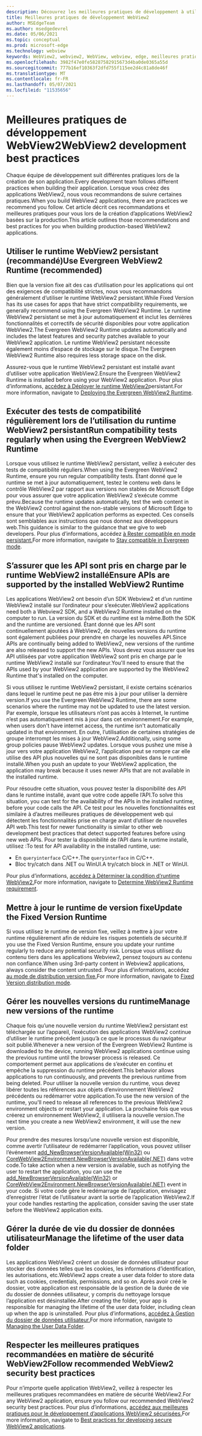 ```yaml
---
description: Découvrez les meilleures pratiques de développement à utiliser lors du développement de votre application WebView2.
title: Meilleures pratiques de développement WebView2
author: MSEdgeTeam
ms.author: msedgedevrel
ms.date: 05/06/2021
ms.topic: conceptual
ms.prod: microsoft-edge
ms.technology: webview
keywords: WebView2, webview2, WebView, webview, edge, meilleures pratiques
ms.openlocfilehash: 3982f47e0fe58287582915673d4ba0de0365a55d
ms.sourcegitcommit: 777b16ef10363f2dfd755f115ee2d4c81a8de46f
ms.translationtype: MT
ms.contentlocale: fr-FR
ms.lasthandoff: 05/07/2021
ms.locfileid: "11535656"
---
```

# <a name="webview2-development-best-practices"></a><span data-ttu-id="03445-104">Meilleures pratiques de développement WebView2</span><span class="sxs-lookup"><span data-stu-id="03445-104">WebView2 development best practices</span></span>  

<span data-ttu-id="03445-105">Chaque équipe de développement suit différentes pratiques lors de la création de son application.</span><span class="sxs-lookup"><span data-stu-id="03445-105">Every development team follows different practices when building their application.</span></span> <span data-ttu-id="03445-106">Lorsque vous créez des applications WebView2, nous vous recommandons de suivre certaines pratiques.</span><span class="sxs-lookup"><span data-stu-id="03445-106">When you build WebView2 applications, there are practices we recommend you follow.</span></span> <span data-ttu-id="03445-107">Cet article décrit ces recommandations et meilleures pratiques pour vous lors de la création d’applications WebView2 basées sur la production.</span><span class="sxs-lookup"><span data-stu-id="03445-107">This article outlines those recommendations and best practices for you when building production-based WebView2 applications.</span></span>


## <a name="use-evergreen-webview2-runtime-recommended"></a><span data-ttu-id="03445-108">Utiliser le runtime WebView2 persistant (recommandé)</span><span class="sxs-lookup"><span data-stu-id="03445-108">Use Evergreen WebView2 Runtime (recommended)</span></span>  

<span data-ttu-id="03445-109">Bien que la version fixe ait des cas d’utilisation pour les applications qui ont des exigences de compatibilité strictes, nous vous recommandons généralement d’utiliser le runtime WebView2 persistant.</span><span class="sxs-lookup"><span data-stu-id="03445-109">While Fixed Version has its use cases for apps that have strict compatibility requirements, we generally recommend using the Evergreen WebView2 Runtime.</span></span>  <span data-ttu-id="03445-110">Le runtime WebView2 persistant se met à jour automatiquement et inclut les dernières fonctionnalités et correctifs de sécurité disponibles pour votre application WebView2.</span><span class="sxs-lookup"><span data-stu-id="03445-110">The Evergreen WebView2 Runtime updates automatically and includes the latest features and security patches available to your WebView2 application.</span></span> <span data-ttu-id="03445-111">Le runtime WebView2 persistant nécessite également moins d’espace de stockage sur le disque.</span><span class="sxs-lookup"><span data-stu-id="03445-111">The Evergreen WebView2 Runtime also requires less storage space on the disk.</span></span>

<span data-ttu-id="03445-112">Assurez-vous que le runtime WebView2 persistant est installé avant d’utiliser votre application WebView2.</span><span class="sxs-lookup"><span data-stu-id="03445-112">Ensure the Evergreen WebView2 Runtime is installed before using your WebView2 application.</span></span>  <span data-ttu-id="03445-113">Pour plus d’informations, [accédez à Déployer le runtime WebView2][Webview2ConceptsDistributionDeployingEvergreenWebview2Runtime]persistant.</span><span class="sxs-lookup"><span data-stu-id="03445-113">For more information, navigate to [Deploying the Evergreen WebView2 Runtime][Webview2ConceptsDistributionDeployingEvergreenWebview2Runtime].</span></span>  

## <a name="run-compatibility-tests-regularly-when-using-the-evergreen-webview2-runtime"></a><span data-ttu-id="03445-114">Exécuter des tests de compatibilité régulièrement lors de l’utilisation du runtime WebView2 persistant</span><span class="sxs-lookup"><span data-stu-id="03445-114">Run compatibility tests regularly when using the Evergreen WebView2 Runtime</span></span>

<span data-ttu-id="03445-115">Lorsque vous utilisez le runtime WebView2 persistant, veillez à exécuter des tests de compatibilité réguliers.</span><span class="sxs-lookup"><span data-stu-id="03445-115">When using the Evergreen WebView2 Runtime, ensure you run regular compatibility tests.</span></span> <span data-ttu-id="03445-116">Étant donné que le runtime se met à jour automatiquement, testez le contenu web dans le contrôle WebView2 par rapport aux versions non stables de Microsoft Edge pour vous assurer que votre application WebView2 s’exécute comme prévu.</span><span class="sxs-lookup"><span data-stu-id="03445-116">Because the runtime updates automatically, test the web content in the WebView2 control against the non-stable versions of Microsoft Edge to ensure that your WebView2 application performs as expected.</span></span> <span data-ttu-id="03445-117">Ces conseils sont semblables aux instructions que nous donnez aux développeurs web.</span><span class="sxs-lookup"><span data-stu-id="03445-117">This guidance is similar to the guidance that we give to web developers.</span></span> <span data-ttu-id="03445-118">Pour plus d’informations, accédez [à Rester compatible en mode persistant.][Webview2ConceptsDistributionStayCompatibleEvergreenMode]</span><span class="sxs-lookup"><span data-stu-id="03445-118">For more information, navigate to [Stay compatible in Evergreen mode][Webview2ConceptsDistributionStayCompatibleEvergreenMode].</span></span>

## <a name="ensure-apis-are-supported-by-the-installed-webview2-runtime"></a><span data-ttu-id="03445-119">S’assurer que les API sont pris en charge par le runtime WebView2 installé</span><span class="sxs-lookup"><span data-stu-id="03445-119">Ensure APIs are supported by the installed WebView2 Runtime</span></span>

<span data-ttu-id="03445-120">Les applications WebView2 ont besoin d’un SDK Webview2 et d’un runtime WebView2 installé sur l’ordinateur pour s’exécuter.</span><span class="sxs-lookup"><span data-stu-id="03445-120">WebView2 applications need both a Webview2 SDK, and a WebView2 Runtime installed on the computer to run.</span></span> <span data-ttu-id="03445-121">La version du SDK et du runtime est la même.</span><span class="sxs-lookup"><span data-stu-id="03445-121">Both the SDK and the runtime are versioned.</span></span> <span data-ttu-id="03445-122">Étant donné que les API sont continuellement ajoutées à WebView2, de nouvelles versions du runtime sont également publiées pour prendre en charge les nouvelles API.</span><span class="sxs-lookup"><span data-stu-id="03445-122">Since APIs are continually being added to WebView2, new versions of the runtime are also released to support the new APIs.</span></span> <span data-ttu-id="03445-123">Vous devez vous assurer que les API utilisées par votre application WebView2 sont pris en charge par le runtime WebView2 installé sur l’ordinateur.</span><span class="sxs-lookup"><span data-stu-id="03445-123">You'll need to ensure that the APIs used by your WebView2 application are supported by the WebView2 Runtime that's installed on the computer.</span></span> 

<span data-ttu-id="03445-124">Si vous utilisez le runtime WebView2 persistant, il existe certains scénarios dans lequel le runtime peut ne pas être mis à jour pour utiliser la dernière version.</span><span class="sxs-lookup"><span data-stu-id="03445-124">If you use the Evergreen WebView2 Runtime, there are some scenarios where the runtime may not be updated to use the latest version.</span></span> <span data-ttu-id="03445-125">Par exemple, lorsque les utilisateurs n’ont pas accès à Internet, le runtime n’est pas automatiquement mis à jour dans cet environnement.</span><span class="sxs-lookup"><span data-stu-id="03445-125">For example, when users don't have internet access, the runtime isn't  automatically updated in that environment.</span></span> <span data-ttu-id="03445-126">En outre, l’utilisation de certaines stratégies de groupe interrompt les mises à jour WebView2.</span><span class="sxs-lookup"><span data-stu-id="03445-126">Additionally, using some group policies pause WebView2 updates.</span></span> <span data-ttu-id="03445-127">Lorsque vous pushez une mise à jour vers votre application WebView2, l’application peut se rompre car elle utilise des API plus nouvelles qui ne sont pas disponibles dans le runtime installé.</span><span class="sxs-lookup"><span data-stu-id="03445-127">When you push an update to your WebView2 application, the application may break because it uses newer APIs that are not available in the installed runtime.</span></span>   
 
<span data-ttu-id="03445-128">Pour résoudre cette situation, vous pouvez tester la disponibilité des API dans le runtime installé, avant que votre code appelle l’API.</span><span class="sxs-lookup"><span data-stu-id="03445-128">To solve this situation, you can test for the availability of the APIs in the installed runtime, before your code calls the API.</span></span> <span data-ttu-id="03445-129">Ce test pour les nouvelles fonctionnalités est similaire à d’autres meilleures pratiques de développement web qui détectent les fonctionnalités prise en charge avant d’utiliser de nouvelles API web.</span><span class="sxs-lookup"><span data-stu-id="03445-129">This test for newer functionality is similar to other web development best practices that detect supported features before using new web APIs.</span></span> <span data-ttu-id="03445-130">Pour tester la disponibilité de l’API dans le runtime installé, utilisez :</span><span class="sxs-lookup"><span data-stu-id="03445-130">To test for API availability in the installed runtime, use:</span></span>
* <span data-ttu-id="03445-131">En `queryinterface` C/C++.</span><span class="sxs-lookup"><span data-stu-id="03445-131">The `queryinterface` in C/C++.</span></span> 
* <span data-ttu-id="03445-132">Bloc try/catch dans .NET ou WinUI.</span><span class="sxs-lookup"><span data-stu-id="03445-132">A try/catch block in .NET or WinUI.</span></span> 
    
<span data-ttu-id="03445-133">Pour plus d’informations, [accédez à Déterminer la condition d’runtime WebView2.][Webview2ConceptsVersioningDetermineWebview2RuntimeRequirement]</span><span class="sxs-lookup"><span data-stu-id="03445-133">For more information, navigate to [Determine WebView2 Runtime requirement][Webview2ConceptsVersioningDetermineWebview2RuntimeRequirement].</span></span>  

## <a name="update-the-fixed-version-runtime"></a><span data-ttu-id="03445-134">Mettre à jour le runtime de version fixe</span><span class="sxs-lookup"><span data-stu-id="03445-134">Update the Fixed Version Runtime</span></span>  

<span data-ttu-id="03445-135">Si vous utilisez le runtime de version fixe, veillez à mettre à jour votre runtime régulièrement afin de réduire les risques potentiels de sécurité.</span><span class="sxs-lookup"><span data-stu-id="03445-135">If you use the Fixed Version Runtime, ensure you update your runtime regularly to reduce any potential security risk.</span></span> <span data-ttu-id="03445-136">Lorsque vous utilisez du contenu tiers dans les applications Webview2, pensez toujours au contenu non confiance.</span><span class="sxs-lookup"><span data-stu-id="03445-136">When using 3rd-party content in Webview2 applications, always consider the content untrusted.</span></span>  <span data-ttu-id="03445-137">Pour plus d’informations, accédez [au mode de distribution version fixe.][Webview2ConceptsDistributionFixedVersionDistributionMode]</span><span class="sxs-lookup"><span data-stu-id="03445-137">For more information, navigate to [Fixed Version distribution mode][Webview2ConceptsDistributionFixedVersionDistributionMode].</span></span>  

## <a name="manage-new-versions-of-the-runtime"></a><span data-ttu-id="03445-138">Gérer les nouvelles versions du runtime</span><span class="sxs-lookup"><span data-stu-id="03445-138">Manage new versions of the runtime</span></span>  

<span data-ttu-id="03445-139">Chaque fois qu’une nouvelle version du runtime WebView2 persistant est téléchargée sur l’appareil, l’exécution des applications WebView2 continue d’utiliser le runtime précédent jusqu’à ce que le processus du navigateur soit publié.</span><span class="sxs-lookup"><span data-stu-id="03445-139">Whenever a new version of the Evergreen WebView2 Runtime is downloaded to the device, running WebView2 applications continue using the previous runtime until the browser process is released.</span></span> <span data-ttu-id="03445-140">Ce comportement permet aux applications de s’exécuter en continu et empêche la suppression du runtime précédent.</span><span class="sxs-lookup"><span data-stu-id="03445-140">This behavior allows applications to run continuously, and prevents the previous runtime from being deleted.</span></span> <span data-ttu-id="03445-141">Pour utiliser la nouvelle version du runtime, vous devez libérer toutes les références aux objets d’environnement WebView2 précédents ou redémarrer votre application.</span><span class="sxs-lookup"><span data-stu-id="03445-141">To use the new version of the runtime, you'll need to release all references to the previous WebView2 environment objects or restart your application.</span></span> <span data-ttu-id="03445-142">La prochaine fois que vous créerez un environnement WebView2, il utilisera la nouvelle version.</span><span class="sxs-lookup"><span data-stu-id="03445-142">The next time you create a new WebView2 environment, it will use the new version.</span></span>

<span data-ttu-id="03445-143">Pour prendre des mesures lorsqu’une nouvelle version est disponible, comme avertir l’utilisateur de redémarrer l’application, vous pouvez utiliser l’événement [add_NewBrowserVersionAvailable(Win32)][Webview2ReferenceaddNewBrowserVersionAvailable] ou [CoreWebView2Environment.NewBrowserVersionAvailable(.NET)][Webview2ReferenceNewBrowserVersionAvailable] dans votre code.</span><span class="sxs-lookup"><span data-stu-id="03445-143">To take action when a new version is available, such as notifying the user to restart the application, you can use the [add_NewBrowserVersionAvailable(Win32)][Webview2ReferenceaddNewBrowserVersionAvailable] or [CoreWebView2Environment.NewBrowserVersionAvailable(.NET)][Webview2ReferenceNewBrowserVersionAvailable] event in your code.</span></span> <span data-ttu-id="03445-144">Si votre code gère le redémarrage de l’application, envisagez d’enregistrer l’état de l’utilisateur avant la sortie de l’application WebView2.</span><span class="sxs-lookup"><span data-stu-id="03445-144">If your code handles restarting the application, consider saving the user state before the WebView2 application exits.</span></span>  

## <a name="manage-the-lifetime-of-the-user-data-folder"></a><span data-ttu-id="03445-145">Gérer la durée de vie du dossier de données utilisateur</span><span class="sxs-lookup"><span data-stu-id="03445-145">Manage the lifetime of the user data folder</span></span> 
<span data-ttu-id="03445-146">Les applications WebView2 créent un dossier de données utilisateur pour stocker des données telles que les cookies, les informations d’identification, les autorisations, etc.</span><span class="sxs-lookup"><span data-stu-id="03445-146">WebView2 apps create a user data folder to store data such as cookies, credentials, permissions, and so on.</span></span> <span data-ttu-id="03445-147">Après avoir créé le dossier, votre application est responsable de la gestion de la durée de vie du dossier de données utilisateur, y compris du nettoyage lorsque l’application est désinstallée.</span><span class="sxs-lookup"><span data-stu-id="03445-147">After creating the folder, your app is responsible for managing the lifetime of the user data folder, including clean up when the app is uninstalled.</span></span>  <span data-ttu-id="03445-148">Pour plus d’informations, [accédez à Gestion du dossier de données utilisateur.][Webview2ConceptsUserDataFolder]</span><span class="sxs-lookup"><span data-stu-id="03445-148">For more information, navigate to [Managing the User Data Folder][Webview2ConceptsUserDataFolder].</span></span>  

## <a name="follow-recommended-webview2-security-best-practices"></a><span data-ttu-id="03445-149">Respecter les meilleures pratiques recommandées en matière de sécurité WebView2</span><span class="sxs-lookup"><span data-stu-id="03445-149">Follow recommended WebView2 security best practices</span></span> 
<span data-ttu-id="03445-150">Pour n’importe quelle application WebView2, veillez à respecter les meilleures pratiques recommandées en matière de sécurité WebView2.</span><span class="sxs-lookup"><span data-stu-id="03445-150">For any WebView2 application, ensure you follow our recommended WebView2 security best practices.</span></span>  <span data-ttu-id="03445-151">Pour plus d’informations, [accédez aux meilleures pratiques pour le développement d’applications WebView2 sécurisées.][Webview2ConceptsSecurity]</span><span class="sxs-lookup"><span data-stu-id="03445-151">For more information, navigate to [Best practices for developing secure WebView2 applications][Webview2ConceptsSecurity].</span></span>  


<!-- links -->  

[Webview2ConceptsDistributionDeployingEvergreenWebview2Runtime]: ../concepts/distribution.md#deploying-the-evergreen-webview2-runtime "Déploiement du runtime WebView2 persistant : distribution d’applications à l’aide de WebView2 | Documents Microsoft"  
[Webview2ConceptsDistributionFixedVersionDistributionMode]: ../concepts/distribution.md#fixed-version-distribution-mode "Mode de distribution de version fixe : distribution des applications à l’aide de WebView2 | Documents Microsoft"  
[Webview2ConceptsDistributionStayCompatibleEvergreenMode]: ../concepts/distribution.md#stay-compatible-in-evergreen-mode "Restez compatible en mode persistant : distribution des applications à l’aide de WebView2 | Documents Microsoft"  
[Webview2ConceptsSecurity]: ../concepts/security.md "Meilleures pratiques pour le développement d’applications WebView2 sécurisées | Documents Microsoft"  
[Webview2ConceptsUserDataFolder]: ../concepts/user-data-folder.md "Gérer le dossier de données utilisateur | Documents Microsoft"  
[Webview2ConceptsVersioningDetermineWebview2RuntimeRequirement]: ../concepts/versioning.md#determine-webview2-runtime-requirement "Déterminer l’exigence d’runtime WebView2 : comprendre les versions du SDK WebView2 | Documents Microsoft"  
[Webview2GetStartedWin32]: ../get-started/win32.md "Commencer à prendre en | WebView2 Documents Microsoft"  
[Webview2GetStartedWinforms]: ../get-started/winforms.md "Mise en place de WebView2 dans Windows Forms | Documents Microsoft"  
[Webview2GetStartedWinui]: ../get-started/winui.md "Mise en place de WebView2 dans WinUI 3 (prévisualisation) | Documents Microsoft"  
[Webview2GetStartedWpf]: ../get-started/wpf.md "Mise en place de WebView2 dans WPF | Documents Microsoft"  
[Webview2ReferenceaddNewBrowserVersionAvailable]: https://docs.microsoft.com/microsoft-edge/webview2/reference/win32/icorewebview2environment#add_newbrowserversionavailable "add_NewBrowserVersionAvailable | Documents Microsoft"  
[Webview2ReferenceNewBrowserVersionAvailable]: https://docs.microsoft.com/dotnet/api/microsoft.web.webview2.core.corewebview2environment.newbrowserversionavailable "Événement CoreWebView2Environment.NewBrowserVersionAvailable | Documents Microsoft"  